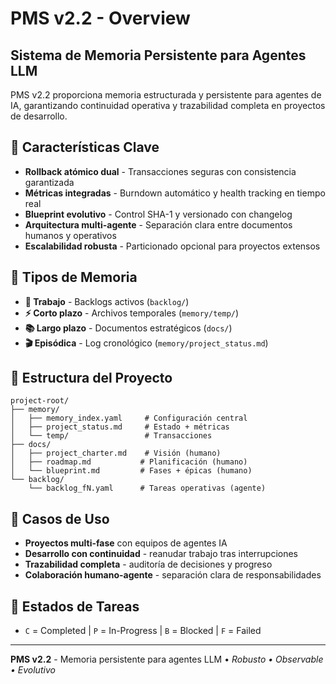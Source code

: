 # PMS v2.2 - Overview

## Sistema de Memoria Persistente para Agentes LLM

PMS v2.2 proporciona memoria estructurada y persistente para agentes de IA, garantizando continuidad operativa y trazabilidad completa en proyectos de desarrollo.

## 🚀 Características Clave

- **Rollback atómico dual** - Transacciones seguras con consistencia garantizada
- **Métricas integradas** - Burndown automático y health tracking en tiempo real  
- **Blueprint evolutivo** - Control SHA-1 y versionado con changelog
- **Arquitectura multi-agente** - Separación clara entre documentos humanos y operativos
- **Escalabilidad robusta** - Particionado opcional para proyectos extensos

## 🧠 Tipos de Memoria

- **🧠 Trabajo** - Backlogs activos (`backlog/`)
- **⚡ Corto plazo** - Archivos temporales (`memory/temp/`)  
- **📚 Largo plazo** - Documentos estratégicos (`docs/`)
- **🎬 Episódica** - Log cronológico (`memory/project_status.md`)

## 📁 Estructura del Proyecto

```
project-root/
├── memory/
│   ├── memory_index.yaml     # Configuración central
│   ├── project_status.md     # Estado + métricas
│   └── temp/                 # Transacciones
├── docs/
│   ├── project_charter.md    # Visión (humano)
│   ├── roadmap.md           # Planificación (humano)  
│   └── blueprint.md         # Fases + épicas (humano)
└── backlog/
    └── backlog_fN.yaml      # Tareas operativas (agente)
```

## 🎯 Casos de Uso

- **Proyectos multi-fase** con equipos de agentes IA
- **Desarrollo con continuidad** - reanudar trabajo tras interrupciones
- **Trazabilidad completa** - auditoría de decisiones y progreso
- **Colaboración humano-agente** - separación clara de responsabilidades

## 🔧 Estados de Tareas

- `C` = Completed | `P` = In-Progress | `B` = Blocked | `F` = Failed

---

**PMS v2.2** - Memoria persistente para agentes LLM • *Robusto • Observable • Evolutivo*